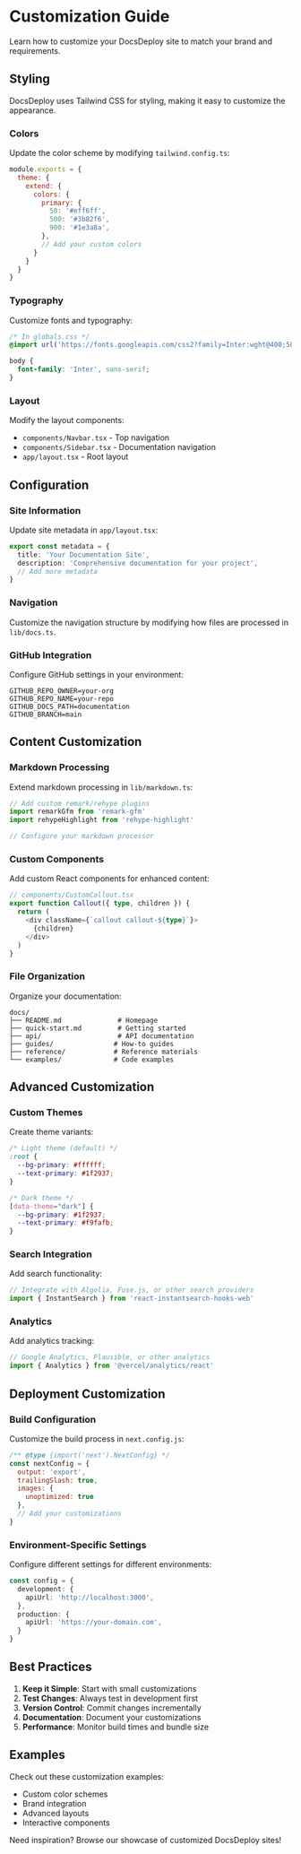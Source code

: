 # Customization Guide

Learn how to customize your DocsDeploy site to match your brand and requirements.

## Styling

DocsDeploy uses Tailwind CSS for styling, making it easy to customize the appearance.

### Colors

Update the color scheme by modifying `tailwind.config.ts`:

```javascript
module.exports = {
  theme: {
    extend: {
      colors: {
        primary: {
          50: '#eff6ff',
          500: '#3b82f6',
          900: '#1e3a8a',
        },
        // Add your custom colors
      }
    }
  }
}
```

### Typography

Customize fonts and typography:

```css
/* In globals.css */
@import url('https://fonts.googleapis.com/css2?family=Inter:wght@400;500;600;700&display=swap');

body {
  font-family: 'Inter', sans-serif;
}
```

### Layout

Modify the layout components:
- `components/Navbar.tsx` - Top navigation
- `components/Sidebar.tsx` - Documentation navigation
- `app/layout.tsx` - Root layout

## Configuration

### Site Information

Update site metadata in `app/layout.tsx`:

```typescript
export const metadata = {
  title: 'Your Documentation Site',
  description: 'Comprehensive documentation for your project',
  // Add more metadata
}
```

### Navigation

Customize the navigation structure by modifying how files are processed in `lib/docs.ts`.

### GitHub Integration

Configure GitHub settings in your environment:

```env
GITHUB_REPO_OWNER=your-org
GITHUB_REPO_NAME=your-repo
GITHUB_DOCS_PATH=documentation
GITHUB_BRANCH=main
```

## Content Customization

### Markdown Processing

Extend markdown processing in `lib/markdown.ts`:

```typescript
// Add custom remark/rehype plugins
import remarkGfm from 'remark-gfm'
import rehypeHighlight from 'rehype-highlight'

// Configure your markdown processor
```

### Custom Components

Add custom React components for enhanced content:

```typescript
// components/CustomCallout.tsx
export function Callout({ type, children }) {
  return (
    <div className={`callout callout-${type}`}>
      {children}
    </div>
  )
}
```

### File Organization

Organize your documentation:

```
docs/
├── README.md              # Homepage
├── quick-start.md         # Getting started
├── api/                   # API documentation
├── guides/               # How-to guides
├── reference/            # Reference materials
└── examples/             # Code examples
```

## Advanced Customization

### Custom Themes

Create theme variants:

```css
/* Light theme (default) */
:root {
  --bg-primary: #ffffff;
  --text-primary: #1f2937;
}

/* Dark theme */
[data-theme="dark"] {
  --bg-primary: #1f2937;
  --text-primary: #f9fafb;
}
```

### Search Integration

Add search functionality:

```typescript
// Integrate with Algolia, Fuse.js, or other search providers
import { InstantSearch } from 'react-instantsearch-hooks-web'
```

### Analytics

Add analytics tracking:

```typescript
// Google Analytics, Plausible, or other analytics
import { Analytics } from '@vercel/analytics/react'
```

## Deployment Customization

### Build Configuration

Customize the build process in `next.config.js`:

```javascript
/** @type {import('next').NextConfig} */
const nextConfig = {
  output: 'export',
  trailingSlash: true,
  images: {
    unoptimized: true
  },
  // Add your customizations
}
```

### Environment-Specific Settings

Configure different settings for different environments:

```typescript
const config = {
  development: {
    apiUrl: 'http://localhost:3000',
  },
  production: {
    apiUrl: 'https://your-domain.com',
  }
}
```

## Best Practices

1. **Keep it Simple**: Start with small customizations
2. **Test Changes**: Always test in development first
3. **Version Control**: Commit changes incrementally
4. **Documentation**: Document your customizations
5. **Performance**: Monitor build times and bundle size

## Examples

Check out these customization examples:
- Custom color schemes
- Brand integration
- Advanced layouts
- Interactive components

Need inspiration? Browse our showcase of customized DocsDeploy sites!